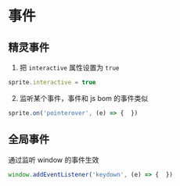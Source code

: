 # 事件

## 精灵事件

1. 把 `interactive` 属性设置为 `true`

```typescript
sprite.interactive = true
```

2. 监听某个事件，事件和 js bom 的事件类似

```typescript
sprite.on('pointerover', (e) => {  })
```

## 全局事件

通过监听 window 的事件生效

```typescript
window.addEventListener('keydown', (e) => {  })
```

